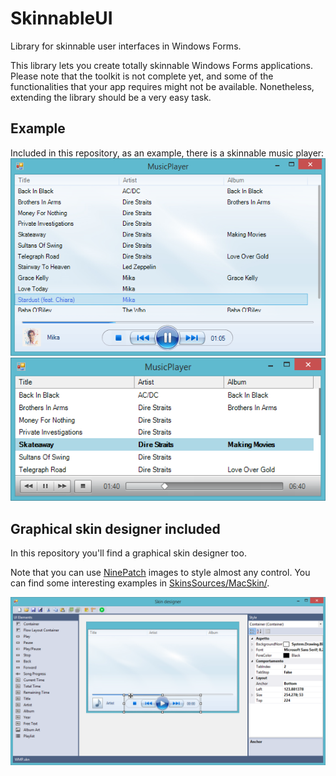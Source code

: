 SkinnableUI
===========

Library for skinnable user interfaces in Windows Forms.

This library lets you create totally skinnable Windows Forms applications. Please note that the toolkit is not complete yet, and some of the functionalities that your app requires might not be available. Nonetheless, extending the library should be a very easy task.

Example
-------

Included in this repository, as an example, there is a skinnable music player:
![Skin "WMP"](_readme_images/skin2.png)
![Skin "Mac"](_readme_images/skin1.png)

Graphical skin designer included
--------------------------------

In this repository you'll find a graphical skin designer too.

Note that you can use [NinePatch](http://developer.android.com/guide/topics/graphics/2d-graphics.html#nine-patch) images to style almost any control. You can find some interesting examples in [SkinsSources/MacSkin/](/SkinsSources/MacSkin/).

![Designer](_readme_images/designer.png)

